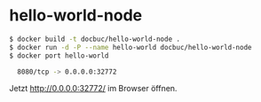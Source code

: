 # hello-world-node

```bash
$ docker build -t docbuc/hello-world-node .
$ docker run -d -P --name hello-world docbuc/hello-world-node
$ docker port hello-world

  8080/tcp -> 0.0.0.0:32772 
```

Jetzt http://0.0.0.0:32772/ im Browser öffnen.
